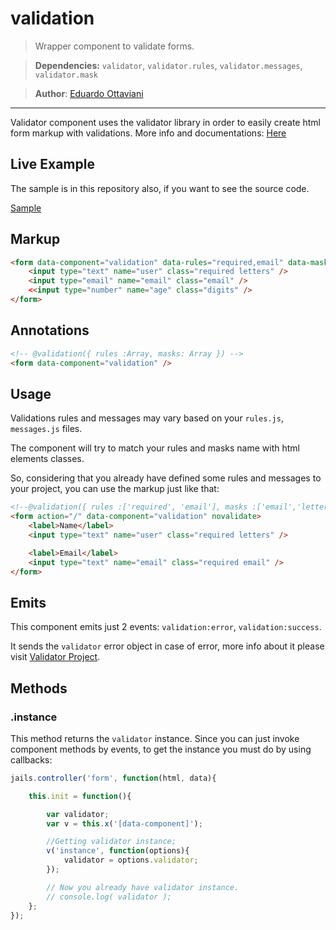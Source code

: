 # validation

>Wrapper component to validate forms.

> **Dependencies:** `validator`, `validator.rules`, `validator.messages`, `validator.mask`

>**Author**: [Eduardo Ottaviani](//github.com/Javiani)

---

Validator component uses the validator library in order to easily create html form markup with validations.
More info and documentations: [Here](//github.com/Javiani/Validator2)

## Live Example

The sample is in this repository also, if you want to see the source code.

[Sample](//rawgit.com/jails-org/Components/master/validation/sample/index.htm)

## Markup

```html
<form data-component="validation" data-rules="required,email" data-masks="digits,letters">
    <input type="text" name="user" class="required letters" />
    <input type="email" name="email" class="email" />
    <<input type="number" name="age" class="digits" />
</form>
```

## Annotations

```html
<!-- @validation({ rules :Array, masks: Array }) -->
<form data-component="validation" />
```

## Usage

Validations rules and messages may vary based on your `rules.js`, `messages.js` files.

The component will try to match your rules and masks name with html elements classes.

So, considering that you already have defined some rules and messages to your project,
you can use the markup just like that:

```html
<!--@validation({ rules :['required', 'email'], masks :['email','letters'] })-->
<form action="/" data-component="validation" novalidate>
    <label>Name</label>
    <input type="text" name="user" class="required letters" />

    <label>Email</label>
    <input type="text" name="email" class="required email" />
</form>

```

## Emits

This component emits just 2 events: `validation:error`, `validation:success`.

It sends the `validator` error object in case of error, more info about it please visit [Validator Project](//github.com/Javiani/Validator2).


## Methods

### .instance

This method returns the `validator` instance.
Since you can just invoke component methods by events, to get the instance you must do by using callbacks:

```js
jails.controller('form', function(html, data){

    this.init = function(){

        var validator;
        var v = this.x('[data-component]');

        //Getting validator instance;
        v('instance', function(options){
            validator = options.validator;
        });

        // Now you already have validator instance.
        // console.log( validator );
    };
});
```
